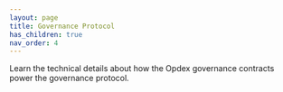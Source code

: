 ```yaml
---
layout: page
title: Governance Protocol
has_children: true
nav_order: 4
---
```


Learn the technical details about how the Opdex governance contracts power the governance protocol.
